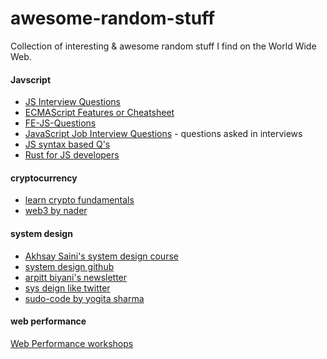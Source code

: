 # awesome-random-stuff
Collection of interesting &amp; awesome random stuff I find on the World Wide Web.


 #### Javscript
  - [JS Interview Questions](https://www.java5cript.com/interview-questions)
  - [ECMAScript Features or Cheatsheet](https://github.com/sudheerj/ECMAScript-features)
  - [FE-JS-Questions](https://github.com/wwwebman/front-end-interview-questions)
  - [JavaScript Job Interview Questions](https://github.com/ajzawawi/js-interview-prep) - questions asked in interviews
  - [JS syntax based Q's](https://javascript.info/)
  - [Rust for JS developers](https://rustforjs.dev/)

  #### cryptocurrency
   - [learn crypto fundamentals](https://crypto.preethikasireddy.com/)
   - [web3 by nader](https://www.freecodecamp.org/news/what-is-web3/)


  #### system design
   - [Akhsay Saini's system design course](https://get.interviewready.io/courses/system-design-interview-prep)
   - [system design github](https://github.com/shashank88/system_design)
   - [arpitt biyani's newsletter](https://arpitbhayani.me/blogs)
   - [sys deign like twitter ](https://www.youtube.com/watch?v=cODCpXtPHbQ&ab_channel=codeKarle)
   - [sudo-code by yogita sharma](https://www.youtube.com/channel/UCMrRRZxUAXRzjai0SSoFgdw)


  #### web performance
  [Web Performance workshops](https://web-perf.dev/)
